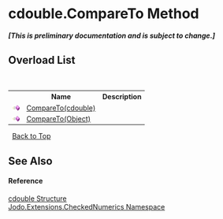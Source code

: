 # cdouble.CompareTo Method 
 _**\[This is preliminary documentation and is subject to change.\]**_


## Overload List
&nbsp;<table><tr><th></th><th>Name</th><th>Description</th></tr><tr><td>![Public method](media/pubmethod.gif "Public method")</td><td><a href="M_Jodo_Extensions_CheckedNumerics_cdouble_CompareTo">CompareTo(cdouble)</a></td><td /></tr><tr><td>![Public method](media/pubmethod.gif "Public method")</td><td><a href="M_Jodo_Extensions_CheckedNumerics_cdouble_CompareTo_1">CompareTo(Object)</a></td><td /></tr></table>&nbsp;
<a href="#cdouble.compareto-method">Back to Top</a>

## See Also


#### Reference
<a href="T_Jodo_Extensions_CheckedNumerics_cdouble">cdouble Structure</a><br /><a href="N_Jodo_Extensions_CheckedNumerics">Jodo.Extensions.CheckedNumerics Namespace</a><br />